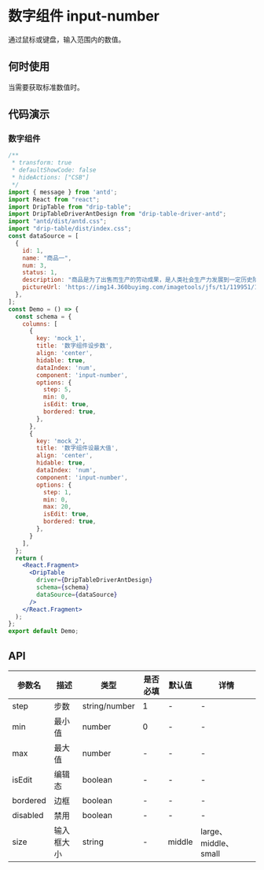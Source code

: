 # 数字组件 input-number

通过鼠标或键盘，输入范围内的数值。

## 何时使用
当需要获取标准数值时。

## 代码演示

### 数字组件
```jsx
/**
 * transform: true
 * defaultShowCode: false
 * hideActions: ["CSB"]
 */
import { message } from 'antd';
import React from "react";
import DripTable from "drip-table";
import DripTableDriverAntDesign from "drip-table-driver-antd";
import "antd/dist/antd.css";
import "drip-table/dist/index.css";
const dataSource = [
  {
    id: 1,
    name: "商品一",
    num: 3,
    status: 1,
    description: "商品是为了出售而生产的劳动成果，是人类社会生产力发展到一定历史阶段的产物，是用于交换的劳动产品。",
    pictureUrl: 'https://img14.360buyimg.com/imagetools/jfs/t1/119951/14/21336/15771/6218427eE68f8f468/e0647b9b7507755d.png',
  },
];
const Demo = () => {
  const schema = {
    columns: [
      {
        key: 'mock_1',
        title: '数字组件设步数',
        align: 'center',
        hidable: true,
        dataIndex: 'num',
        component: 'input-number',
        options: {
          step: 5,
          min: 0,
          isEdit: true,
          bordered: true,
        },
      },
      {
        key: 'mock_2',
        title: '数字组件设最大值',
        align: 'center',
        hidable: true,
        dataIndex: 'num',
        component: 'input-number',
        options: {
          step: 1,
          min: 0,
          max: 20,
          isEdit: true,
          bordered: true,
        },
      }
    ],
  };
  return (
    <React.Fragment>
      <DripTable
        driver={DripTableDriverAntDesign}
        schema={schema}
        dataSource={dataSource}
      />
    </React.Fragment>
  );
};
export default Demo;
```

## API

| 参数名 | 描述 | 类型 | 是否必填 | 默认值 | 详情 |
| ----- | ---- | ---- | ------ | ---- | ---- |
| step | 步数 | string/number | 1 | - | - |
| min | 最小值 | number | 0 | - | - |
| max | 最大值 | number | - | - | - |
| isEdit | 编辑态 | boolean | - | - | - |
| bordered | 边框 | boolean | - | - | - |
| disabled | 禁用 | boolean | - | - | - |
| size | 输入框大小 | string | - | middle | large、middle、small |
